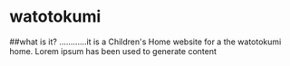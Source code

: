 # watotokumi
##what is it?
............it is a Children's Home website for a the watotokumi home.
Lorem ipsum has been used to generate content
